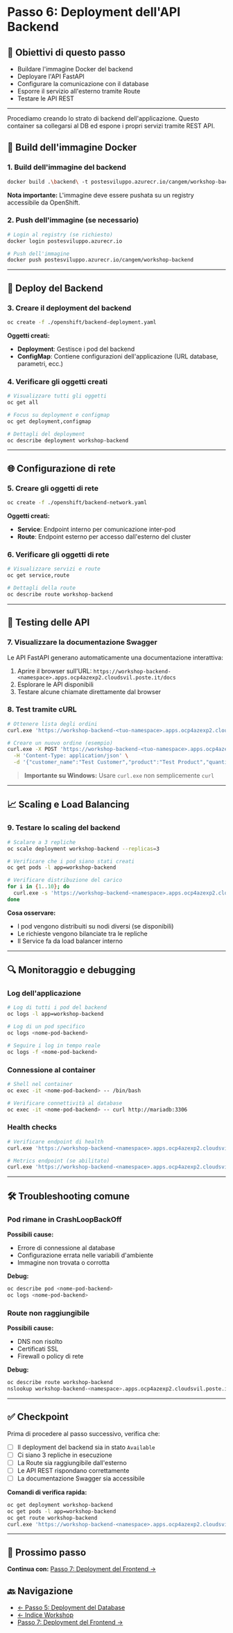 # Passo 6: Deployment dell'API Backend

## 🎯 Obiettivi di questo passo

- Buildare l'immagine Docker del backend
- Deployare l'API FastAPI
- Configurare la comunicazione con il database
- Esporre il servizio all'esterno tramite Route
- Testare le API REST

---

Procediamo creando lo strato di backend dell'applicazione. Questo container sa collegarsi al DB ed espone i propri servizi tramite REST API.

## 🐳 Build dell'immagine Docker

### 1. Build dell'immagine del backend

```bash
docker build .\backend\ -t postesviluppo.azurecr.io/cangem/workshop-backend
```

**Nota importante:** L'immagine deve essere pushata su un registry accessibile da OpenShift.

### 2. Push dell'immagine (se necessario)

```bash
# Login al registry (se richiesto)
docker login postesviluppo.azurecr.io

# Push dell'immagine
docker push postesviluppo.azurecr.io/cangem/workshop-backend
```

---

## 🚀 Deploy del Backend

### 3. Creare il deployment del backend

```bash
oc create -f ./openshift/backend-deployment.yaml
```

**Oggetti creati:**
- **Deployment**: Gestisce i pod del backend
- **ConfigMap**: Contiene configurazioni dell'applicazione (URL database, parametri, ecc.)

### 4. Verificare gli oggetti creati

```bash
# Visualizzare tutti gli oggetti
oc get all

# Focus su deployment e configmap
oc get deployment,configmap

# Dettagli del deployment
oc describe deployment workshop-backend
```

---

## 🌐 Configurazione di rete

### 5. Creare gli oggetti di rete

```bash
oc create -f ./openshift/backend-network.yaml
```

**Oggetti creati:**
- **Service**: Endpoint interno per comunicazione inter-pod
- **Route**: Endpoint esterno per accesso dall'esterno del cluster

### 6. Verificare gli oggetti di rete

```bash
# Visualizzare servizi e route
oc get service,route

# Dettagli della route
oc describe route workshop-backend
```

---

## 🧪 Testing delle API

### 7. Visualizzare la documentazione Swagger

Le API FastAPI generano automaticamente una documentazione interattiva:

1. Aprire il browser sull'URL: `https://workshop-backend-<namespace>.apps.ocp4azexp2.cloudsvil.poste.it/docs`
2. Esplorare le API disponibili
3. Testare alcune chiamate direttamente dal browser

### 8. Test tramite cURL

```bash
# Ottenere lista degli ordini
curl.exe 'https://workshop-backend-<tuo-namespace>.apps.ocp4azexp2.cloudsvil.poste.it/api/v1/orders/'

# Creare un nuovo ordine (esempio)
curl.exe -X POST 'https://workshop-backend-<tuo-namespace>.apps.ocp4azexp2.cloudsvil.poste.it/api/v1/orders/' \
  -H 'Content-Type: application/json' \
  -d '{"customer_name":"Test Customer","product":"Test Product","quantity":1}'
```

> **Importante su Windows:** Usare `curl.exe` non semplicemente `curl`

---

## 📈 Scaling e Load Balancing

### 9. Testare lo scaling del backend

```bash
# Scalare a 3 repliche
oc scale deployment workshop-backend --replicas=3

# Verificare che i pod siano stati creati
oc get pods -l app=workshop-backend

# Verificare distribuzione del carico
for i in {1..10}; do
  curl.exe -s 'https://workshop-backend-<namespace>.apps.ocp4azexp2.cloudsvil.poste.it/api/v1/health' | grep hostname
done
```

**Cosa osservare:**
- I pod vengono distribuiti su nodi diversi (se disponibili)
- Le richieste vengono bilanciate tra le repliche
- Il Service fa da load balancer interno

---

## 🔍 Monitoraggio e debugging

### Log dell'applicazione

```bash
# Log di tutti i pod del backend
oc logs -l app=workshop-backend

# Log di un pod specifico
oc logs <nome-pod-backend>

# Seguire i log in tempo reale
oc logs -f <nome-pod-backend>
```

### Connessione al container

```bash
# Shell nel container
oc exec -it <nome-pod-backend> -- /bin/bash

# Verificare connettività al database
oc exec -it <nome-pod-backend> -- curl http://mariadb:3306
```

### Health checks

```bash
# Verificare endpoint di health
curl.exe 'https://workshop-backend-<namespace>.apps.ocp4azexp2.cloudsvil.poste.it/health'

# Metrics endpoint (se abilitato)
curl.exe 'https://workshop-backend-<namespace>.apps.ocp4azexp2.cloudsvil.poste.it/metrics'
```

---

## 🛠️ Troubleshooting comune

### Pod rimane in CrashLoopBackOff

**Possibili cause:**
- Errore di connessione al database
- Configurazione errata nelle variabili d'ambiente
- Immagine non trovata o corrotta

**Debug:**
```bash
oc describe pod <nome-pod-backend>
oc logs <nome-pod-backend>
```

### Route non raggiungibile

**Possibili cause:**
- DNS non risolto
- Certificati SSL
- Firewall o policy di rete

**Debug:**
```bash
oc describe route workshop-backend
nslookup workshop-backend-<namespace>.apps.ocp4azexp2.cloudsvil.poste.it
```

---

## ✅ Checkpoint

Prima di procedere al passo successivo, verifica che:

- [ ] Il deployment del backend sia in stato `Available`
- [ ] Ci siano 3 repliche in esecuzione
- [ ] La Route sia raggiungibile dall'esterno
- [ ] Le API REST rispondano correttamente
- [ ] La documentazione Swagger sia accessibile

**Comandi di verifica rapida:**
```bash
oc get deployment workshop-backend
oc get pods -l app=workshop-backend
oc get route workshop-backend
curl.exe 'https://workshop-backend-<namespace>.apps.ocp4azexp2.cloudsvil.poste.it/health'
```

---

## 🚀 Prossimo passo

**Continua con:** [Passo 7: Deployment del Frontend →](./passo-7-frontend.md)

## 🔙 Navigazione

- [← Passo 5: Deployment del Database](./passo-5-database.md)
- [← Indice Workshop](./README.md)
- [Passo 7: Deployment del Frontend →](./passo-7-frontend.md)